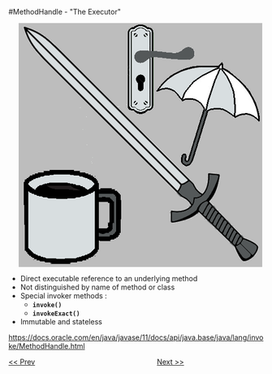 #MethodHandle - "The Executor"

<img align="center" src="MethodHandle.png" alt="MethodHandles are just Handles that can be acted on" title="MethodHandle" hspace="20"/>


* Direct executable reference to an underlying method
* Not distinguished by name of method or class
* Special invoker methods :
  * **`invoke()`**
  * **`invokeExact()`**
* Immutable and stateless


https://docs.oracle.com/en/java/javase/11/docs/api/java.base/java/lang/invoke/MethodHandle.html


[<< Prev](page09.md) 
&#160;&#160;&#160;&#160;&#160;&#160;&#160;&#160;&#160;&#160;&#160;
&#160;&#160;&#160;&#160;&#160;&#160;&#160;&#160;&#160;&#160;&#160;
&#160;&#160;&#160;&#160;&#160;&#160;&#160;&#160;&#160;&#160;&#160;
&#160;&#160;&#160;&#160;&#160;&#160;&#160;&#160;&#160;&#160;&#160;
&#160;&#160;&#160;&#160;&#160;&#160;&#160;&#160;&#160;&#160;&#160; 
[Next >>](page11.md) 

